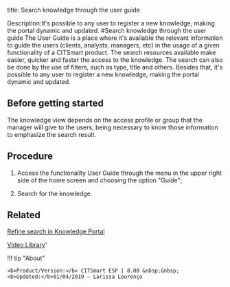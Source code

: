 title: Search knowledge through the user guide

Description:It's possible to any user to register a new knowledge, making the portal dynamic and updated.
#Search knowledge through the user guide
The User Guide is a place where it's available the relevant information to guide the users (clients, analysts, managers, etc) in the usage of a given functionality of a CITSmart product. The search resources available make easier, quicker and faster the access to the knowledge. The search can also be done by the use of filters, such as type, title and others. Besides that, it's possible to any user to register a new knowledge, making the portal dynamic and updated.

Before getting started
--------------------------

The knowledge view depends on the access profile or group that the manager will
give to the users, being necessary to know those information to emphasize the
search result.

Procedure
-------------

1.  Access the functionality User Guide through the menu in the upper right side
    of the home screen and choosing the option "Guide";

2.  Search for the knowledge.

Related
-----------

[Refine search in Knowledge Portal](https://docs-dev.citsmart.com/en/site/citsmart-esp-8/5-processes/knowledge/configuration/refine-search-knowledge-portal.html)

<i class='fa fa-youtube-play  fa-2x' style='color:#97ce17;vertical-align: middle;'> </i> [Video Library](https://www.youtube.com/playlist?list=PLB5qK2uzf2RPrJlfrg8kcSk7iorkZwCWq)'

!!! tip "About"

    <b>Product/Version:</b> CITSmart ESP | 8.00 &nbsp;&nbsp;
    <b>Updated:</b>01/04/2019 – Larissa Lourenço

